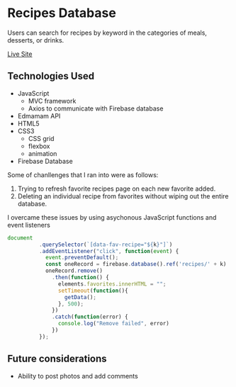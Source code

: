 # Recipes Database

Users can search for recipes by keyword in the categories of meals, desserts, or drinks.  

[Live Site](https://benhsieh-dev.github.io/recipes-database/)

## Technologies Used

* JavaScript
  - MVC framework
  - Axios to communicate with Firebase database
* Edmamam API
* HTML5
* CSS3
  - CSS grid 
  - flexbox
  - animation
* Firebase Database

Some of chanllenges that I ran into were as follows: 
 1. Trying to refresh favorite recipes page on each new favorite added. 
 2. Deleting an individual recipe from favorites without wiping out the entire database. 

I overcame these issues by using asychonous JavaScript functions and event listeners

```javascript
document
          .querySelector(`[data-fav-recipe="${k}"]`)
          .addEventListener("click", function(event) {
            event.preventDefault();
            const oneRecord = firebase.database().ref('recipes/' + k)
            oneRecord.remove()
              .then(function() {
                elements.favorites.innerHTML = "";
                setTimeout(function(){
                  getData();
                }, 500);
              })
              .catch(function(error) {
                console.log("Remove failed", error)
              })
          });
```
    
## Future considerations

* Ability to post photos and add comments